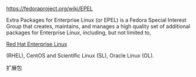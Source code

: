 https://fedoraproject.org/wiki/EPEL



Extra Packages for Enterprise Linux \(or EPEL\) is a Fedora Special Interest Group that creates, maintains, and manages a high quality set of additional packages for Enterprise Linux, including, but not limited to,

[Red Hat Enterprise Linux](https://fedoraproject.org/wiki/Red_Hat_Enterprise_Linux)

\(RHEL\), CentOS and Scientific Linux \(SL\), Oracle Linux \(OL\).



扩展包

